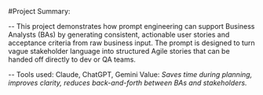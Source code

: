 #Project Summary:

--
This project demonstrates how prompt engineering can support Business Analysts (BAs) by generating consistent, actionable user stories and acceptance criteria from raw business input. The prompt is designed to turn vague stakeholder language into structured Agile stories that can be handed off directly to dev or QA teams.

--
Tools used: Claude, ChatGPT, Gemini
Value: *Saves time during planning, improves clarity, reduces back-and-forth between BAs and stakeholders.*